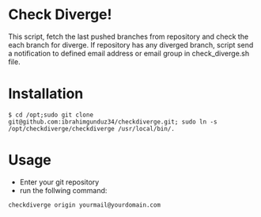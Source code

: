 # Check Diverge!

This script, fetch the last pushed branches from repository and check the each branch for diverge.
If repository has any diverged branch, script send a notification to defined email address or email group in check_diverge.sh file.

# Installation

```shell
$ cd /opt;sudo git clone git@github.com:ibrahimgunduz34/checkdiverge.git; sudo ln -s /opt/checkdiverge/checkdiverge /usr/local/bin/.
```

# Usage
* Enter your git repository
* run the follwing command:
```shell
checkdiverge origin yourmail@yourdomain.com
```

